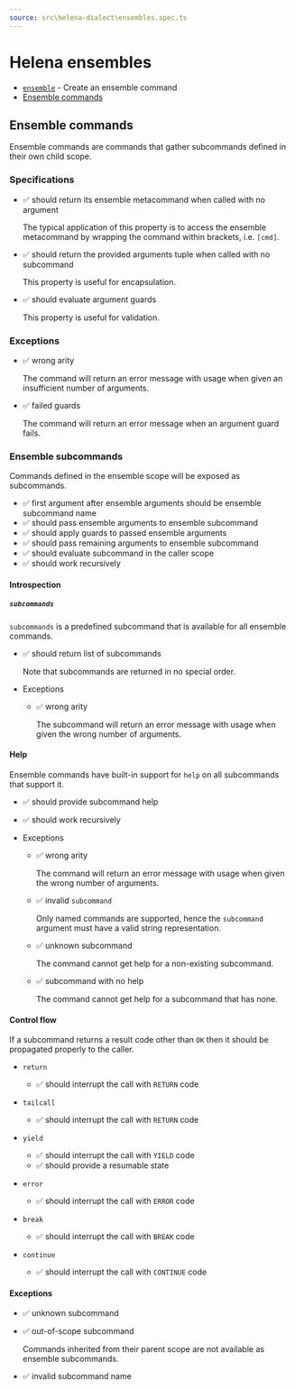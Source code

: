 ```yaml
---
source: src\helena-dialect\ensembles.spec.ts
---
```

# Helena ensembles

- [`ensemble`](../../pages/helena-dialect/commands/ensemble.md) - Create an ensemble command
- [Ensemble commands](#ensemble-commands)


## <a id="ensemble-commands"></a>Ensemble commands

Ensemble commands are commands that gather subcommands defined in their
own child scope.


### <a id="ensemble-commands-specifications"></a>Specifications

- ✅ should return its ensemble metacommand when called with no argument

  The typical application of this property is to access the ensemble
  metacommand by wrapping the command within brackets, i.e. `[cmd]`.

- ✅ should return the provided arguments tuple when called with no subcommand

  This property is useful for encapsulation.

- ✅ should evaluate argument guards

  This property is useful for validation.


### <a id="ensemble-commands-exceptions"></a>Exceptions

- ✅ wrong arity

  The command will return an error message with usage when given an
  insufficient number of arguments.

- ✅ failed guards

  The command will return an error message when an argument guard
  fails.


### <a id="ensemble-commands-ensemble-subcommands"></a>Ensemble subcommands

Commands defined in the ensemble scope will be exposed as
subcommands.

- ✅ first argument after ensemble arguments should be ensemble subcommand name
- ✅ should pass ensemble arguments to ensemble subcommand
- ✅ should apply guards to passed ensemble arguments
- ✅ should pass remaining arguments to ensemble subcommand
- ✅ should evaluate subcommand in the caller scope
- ✅ should work recursively

#### <a id="ensemble-commands-ensemble-subcommands-introspection"></a>Introspection


##### <a id="ensemble-commands-ensemble-subcommands-introspection-subcommands"></a>`subcommands`

`subcommands` is a predefined subcommand that is available for
all ensemble commands.

- ✅ should return list of subcommands

  Note that subcommands are returned in no special order.


- Exceptions

  - ✅ wrong arity

    The subcommand will return an error message with usage when
    given the wrong number of arguments.


#### <a id="ensemble-commands-ensemble-subcommands-help"></a>Help

Ensemble commands have built-in support for `help` on all
subcommands that support it.

- ✅ should provide subcommand help
- ✅ should work recursively

- Exceptions

  - ✅ wrong arity

    The command will return an error message with usage when given
    the wrong number of arguments.

  - ✅ invalid `subcommand`

    Only named commands are supported, hence the `subcommand`
    argument must have a valid string representation.

  - ✅ unknown subcommand

    The command cannot get help for a non-existing subcommand.

  - ✅ subcommand with no help

    The command cannot get help for a subcommand that has none.


#### <a id="ensemble-commands-ensemble-subcommands-control-flow"></a>Control flow

If a subcommand returns a result code other than `OK` then it
should be propagated properly to the caller.


- `return`

  - ✅ should interrupt the call with `RETURN` code

- `tailcall`

  - ✅ should interrupt the call with `RETURN` code

- `yield`

  - ✅ should interrupt the call with `YIELD` code
  - ✅ should provide a resumable state

- `error`

  - ✅ should interrupt the call with `ERROR` code

- `break`

  - ✅ should interrupt the call with `BREAK` code

- `continue`

  - ✅ should interrupt the call with `CONTINUE` code

#### <a id="ensemble-commands-ensemble-subcommands-exceptions"></a>Exceptions

- ✅ unknown subcommand
- ✅ out-of-scope subcommand

  Commands inherited from their parent scope are not available as
  ensemble subcommands.

- ✅ invalid subcommand name

